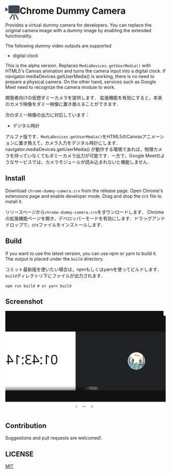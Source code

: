 # <img src="public/icons/icon_48.png" width="45" align="left"> Chrome Dummy Camera

Provides a virtual dummy camera for developers. You can replace the original camera image with a dummy image by enabling the extended functionality.

The following dummy video outputs are supported
- digital clock

This is the alpha version. Replaces `MediaDevices.getUserMedia()` with HTML5's Canvas animation and turns the camera input into a digital clock.
If navigator.mediaDevices.getUserMedia() is working, there is no need to prepare a physical camera. On the other hand, services such as Google Meet need to recognize the camera module to work.

開発者向けの仮想ダミーカメラを提供します．
拡張機能を有効にすると，本来のカメラ映像をダミー映像に置き換えることができます．

次のダミー映像の出力に対応しています：
- デジタル時計

アルファ版です．`MediaDevices.getUserMedia()`をHTML5のCanvasアニメーションに置き換えて，カメラ入力をデジタル時計にします．
navigator.mediaDevices.getUserMedia() が動作する環境であれば，物理カメラを持っていなくてもダミーカメラ出力が可能です．一方で，Google Meetのようなサービスでは，カメラモジュールが読み込まれないと機能しません．


## Install

Download `chrome-dummy-camera.crx` from the release page.
Open Chrome's extensions page and enable developer mode. Drag and drop the crx file to install it.

リリースページから`chrome-dummy-camera.crx`をダウンロードします．
Chromeの拡張機能ページを開き，デベロッパーモードを有効にします．ドラッグアンドドロップで，crxファイルをインストールします．

## Build

If you want to use the latest version, you can use npm or yarn to build it.
The output is placed under the `build` directory.

コミット最新版を使いたい場合は，npmもしくはyarnを使ってビルドします．
`build`ディレクトリ下にファイルが出力されます．

````
npm run build # or yarn build
````

## Screenshot

![](./screenshot.png)

## Contribution

Suggestions and pull requests are welcomed!.

## LICENSE

[MIT](./LICENSE)
